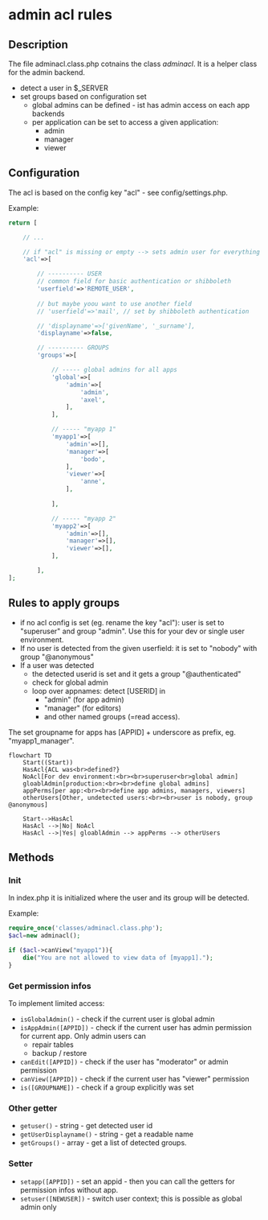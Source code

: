 # admin acl rules

## Description

The file adminacl.class.php cotnains the class *adminacl*.
It is a helper class for the admin backend.

* detect a user in $_SERVER
* set groups based on configuration set
  * global admins can be defined - ist has admin access on each app backends
  * per application can be set to access a given application:
    * admin
    * manager
    * viewer

## Configuration

The acl is based on the config key "acl" - see config/settings.php.

Example:

```php
return [

    // ...

    // if "acl" is missing or empty --> sets admin user for everything
    'acl'=>[

        // ---------- USER
        // common field for basic authentication or shibboleth
        'userfield'=>'REMOTE_USER',
        
        // but maybe yoou want to use another field
        // 'userfield'=>'mail', // set by shibboleth authentication

        // 'displayname'=>['givenName', '_surname'],
        'displayname'=>false,

        // ---------- GROUPS
        'groups'=>[

            // ----- global admins for all apps
            'global'=>[
                'admin'=>[
                    'admin',
                    'axel',
                ],
            ],

            // ----- "myapp 1"
            'myapp1'=>[
                'admin'=>[],
                'manager'=>[
                    'bodo',
                ],
                'viewer'=>[
                    'anne',
                ],
                    
            ],

            // ----- "myapp 2"
            'myapp2'=>[
                'admin'=>[],
                'manager'=>[],
                'viewer'=>[],
            ],

        ],
];
```

## Rules to apply groups

* if no acl config is set (eg. rename the key "acl"): user is set to "superuser" and group "admin". Use this for your dev or single user environment.
* If no user is detected from the given userfield: it is set to "nobody" with group "@anonymous"
* If a user was detected 
  * the detected userid is set and it gets a group "@authenticated"
  * check for global admin
  * loop over appnames: detect [USERID] in 
    * "admin" (for app admin)
    * "manager" (for editors)
    * and other named groups (=read access).

The set groupname for apps has [APPID] + underscore as prefix, eg. "myapp1_manager".

```mermaid
flowchart TD
    Start((Start))
    HasAcl{ACL was<br>defined?}
    NoAcl[For dev environment:<br><br>superuser<br>global admin]
    gloablAdmin[production:<br><br>define global admins]
    appPerms[per app:<br><br>define app admins, managers, viewers]
    otherUsers[Other, undetected users:<br><br>user is nobody, group @anonymous]

    Start-->HasAcl
    HasAcl -->|No| NoAcl
    HasAcl -->|Yes| gloablAdmin --> appPerms --> otherUsers

```

## Methods

### Init

In index.php it is initialized where the user and its group will be detected.

Example:

```php
require_once('classes/adminacl.class.php');
$acl=new adminacl();

if ($acl->canView("myapp1")){
    die("You are not allowed to view data of [myapp1].");
}
```

### Get permission infos

To implement limited access:

* `isGlobalAdmin()` - check if the current user is global admin
* `isAppAdmin([APPID])` - check if the current user has admin permission for current app. Only admin users can
  * repair tables
  * backup / restore
* `canEdit([APPID])` - check if the user has "moderator" or admin permission
* `canView([APPID])` - check if the current user has "viewer" permission
* `is([GROUPNAME])` - check if a group explicitly was set

### Other getter

* `getuser()` - string - get detected user id
* `getUserDisplayname()` - string - get a readable name
* `getGroups()` - array - get a list of detected groups.

### Setter

* `setapp([APPID])` - set an appid - then you can call the getters for permission infos without app.
* `setuser([NEWUSER])` - switch user context; this is possible as global admin only
